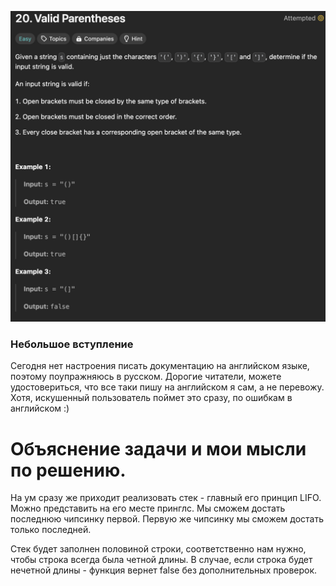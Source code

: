 <img src="leetcode.png"></img>
<h3>Небольшое вступление</h3>
Сегодня нет настроения писать документацию на английском языке, 
поэтому поупражняюсь в русском. Дорогие читатели, можете удостовериться, 
что все таки пишу на английском я сам, а не перевожу.
Хотя, искушенный пользователь поймет это сразу, по ошибкам в английском :)

<h1>Объяснение задачи и мои мысли по решению.</h1>
На ум сразу же приходит реализовать стек - главный его принцип
LIFO. Можно представить на его месте принглс. Мы сможем достать последнюю чипсинку
первой. Первую же чипсинку мы сможем достать только последней.


Стек будет заполнен половиной строки, соответственно 
нам нужно, чтобы строка всегда была четной длины.
В случае, если строка будет нечетной длины - функция вернет
false без дополнительных проверок.

